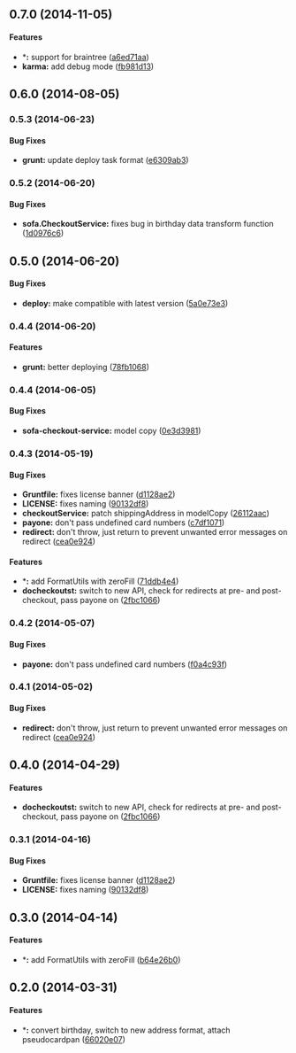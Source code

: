 <a name="0.7.0"></a>
## 0.7.0 (2014-11-05)


#### Features

* ***:** support for braintree ([a6ed71aa](https://github.com/sofa/sofa-checkout-service/commit/a6ed71aa89b0af118dd6d4720547de2892e4024b))
* **karma:** add debug mode ([fb981d13](https://github.com/sofa/sofa-checkout-service/commit/fb981d137b83fb8287dd1fd175118db6f204d3be))


<a name="0.6.0"></a>
## 0.6.0 (2014-08-05)


<a name="0.5.3"></a>
### 0.5.3 (2014-06-23)


#### Bug Fixes

* **grunt:** update deploy task format ([e6309ab3](https://github.com/sofa/sofa-checkout-service/commit/e6309ab32d8a59d1b504c8effa6a69d614dd38c1))


<a name="0.5.2"></a>
### 0.5.2 (2014-06-20)


#### Bug Fixes

* **sofa.CheckoutService:** fixes bug in birthday data transform function ([1d0976c6](https://github.com/sofa/sofa-checkout-service/commit/1d0976c63629b39467666b0682c19151d5925f96))


<a name="0.5.0"></a>
## 0.5.0 (2014-06-20)


#### Bug Fixes

* **deploy:** make compatible with latest version ([5a0e73e3](https://github.com/sofa/sofa-checkout-service/commit/5a0e73e30a7cdb89318d900709efb6ce8e1a64d3))


<a name="0.4.4"></a>
### 0.4.4 (2014-06-20)


#### Features

* **grunt:** better deploying ([78fb1068](https://github.com/sofa/sofa-checkout-service/commit/78fb106888e787d57ceb41f306c20f6d6d749079))


<a name="0.4.4"></a>
### 0.4.4 (2014-06-05)


#### Bug Fixes

* **sofa-checkout-service:** model copy ([0e3d3981](https://github.com/sofa/sofa-checkout-service/commit/0e3d3981cf467fc081da94fe328406b49f989ac9))


<a name="0.4.3"></a>
### 0.4.3 (2014-05-19)


#### Bug Fixes

* **Gruntfile:** fixes license banner ([d1128ae2](https://github.com/sofa/sofa-checkout-service/commit/d1128ae22b916e88f9d0942c444421d1d8cb42f6))
* **LICENSE:** fixes naming ([90132df8](https://github.com/sofa/sofa-checkout-service/commit/90132df8c406abce16695257c5815777b42dae74))
* **checkoutService:** patch shippingAddress in modelCopy ([26112aac](https://github.com/sofa/sofa-checkout-service/commit/26112aac054f0a4f168412b97795b1baeb817d48))
* **payone:** don't pass undefined card numbers ([c7df1071](https://github.com/sofa/sofa-checkout-service/commit/c7df10710c0dc577ccd086c66577d138e3ed82ef))
* **redirect:** don't throw, just return to prevent unwanted error messages on redirect ([cea0e924](https://github.com/sofa/sofa-checkout-service/commit/cea0e924492835e36be9b077e4e980a97b33f289))


#### Features

* ***:** add FormatUtils with zeroFill ([71ddb4e4](https://github.com/sofa/sofa-checkout-service/commit/71ddb4e4ba2f6655065f4848a07619ce84089bee))
* **docheckoutst:** switch to new API, check for redirects at pre- and post-checkout, pass payone on ([2fbc1066](https://github.com/sofa/sofa-checkout-service/commit/2fbc1066aa254bf07e3cc98f173c2ac93f7f6cfd))


<a name="0.4.2"></a>
### 0.4.2 (2014-05-07)


#### Bug Fixes

* **payone:** don't pass undefined card numbers ([f0a4c93f](https://github.com/sofa/sofa-checkout-service/commit/f0a4c93f2e6ef00847087e846fd72258dc62569a))


<a name="0.4.1"></a>
### 0.4.1 (2014-05-02)


#### Bug Fixes

* **redirect:** don't throw, just return to prevent unwanted error messages on redirect ([cea0e924](https://github.com/sofa/sofa-checkout-service/commit/cea0e924492835e36be9b077e4e980a97b33f289))


<a name="0.4.0"></a>
## 0.4.0 (2014-04-29)


#### Features

* **docheckoutst:** switch to new API, check for redirects at pre- and post-checkout, pass payone on ([2fbc1066](https://github.com/sofa/sofa-checkout-service/commit/2fbc1066aa254bf07e3cc98f173c2ac93f7f6cfd))


<a name="0.3.1"></a>
### 0.3.1 (2014-04-16)


#### Bug Fixes

* **Gruntfile:** fixes license banner ([d1128ae2](https://github.com/sofa/sofa-checkout-service/commit/d1128ae22b916e88f9d0942c444421d1d8cb42f6))
* **LICENSE:** fixes naming ([90132df8](https://github.com/sofa/sofa-checkout-service/commit/90132df8c406abce16695257c5815777b42dae74))


<a name="0.3.0"></a>
## 0.3.0 (2014-04-14)


#### Features

* ***:** add FormatUtils with zeroFill ([b64e26b0](https://github.com/sofa/sofa-checkout-service/commit/b64e26b0db9e132a3edd4541821a81c32318cfdf))


<a name="0.2.0"></a>
## 0.2.0 (2014-03-31)


#### Features

* ***:** convert birthday, switch to new address format, attach pseudocardpan ([66020e07](https://github.com/sofa/sofa-checkout-service/commit/66020e076087343e56c7a17fe86fdc10898aed92))

